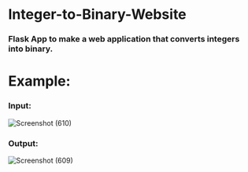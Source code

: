 # Integer-to-Binary-Website
<h3>Flask App to make a web application that converts integers into binary.</h3>

# Example:
<h3>Input:</h3>

![Screenshot (610)](https://github.com/JamesZheng109/Integer-to-Binary-Website/assets/95889499/92e1281a-63de-427f-92ec-9cacec508018)
<h3>Output:</h3>

![Screenshot (609)](https://github.com/JamesZheng109/Integer-to-Binary-Website/assets/95889499/f60afaa6-c663-450b-ae73-f803e1aed66f)
